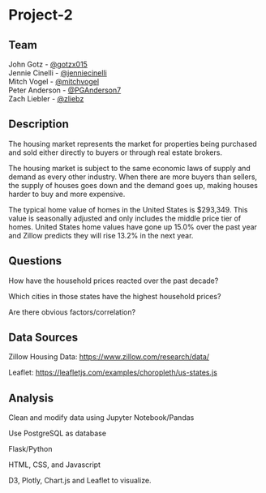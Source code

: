 # Project-2

## Team
John Gotz - [@gotzx015](https://github.com/gotzx015)  
Jennie Cinelli - [@jenniecinelli](https://github.com/jenniecinelli)  
Mitch Vogel - [@mitchvogel](https://github.com/mitchvogel)  
Peter Anderson - [@PGAnderson7](https://github.com/PGAnderson7)  
Zach Liebler - [@zliebz](https://github.com/zliebz)  

## Description
The housing market represents the market for properties being purchased and sold either directly to buyers or through real estate brokers.

The housing market is subject to the same economic laws of supply and demand as every other industry. When there are more buyers than sellers, the supply of houses goes down and the demand goes up, making houses harder to buy and more expensive.

The typical home value of homes in the United States is $293,349. This value is seasonally adjusted and only includes the middle price tier of homes. United States home values have gone up 15.0% over the past year and Zillow predicts they will rise 13.2% in the next year.

## Questions

How have the household prices reacted over the past decade?

Which cities in those states have the highest household prices?

Are there obvious factors/correlation?


## Data Sources

Zillow Housing Data: https://www.zillow.com/research/data/

Leaflet: https://leafletjs.com/examples/choropleth/us-states.js


## Analysis

Clean and modify data using Jupyter Notebook/Pandas

Use PostgreSQL as database

Flask/Python

HTML, CSS, and Javascript

D3, Plotly, Chart.js and Leaflet to visualize.

